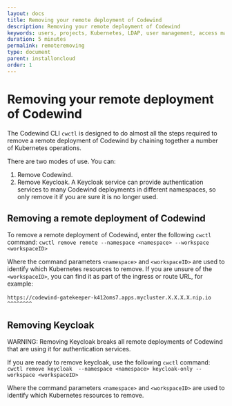 ```yaml
---
layout: docs
title: Removing your remote deployment of Codewind
description: Removing your remote deployment of Codewind
keywords: users, projects, Kubernetes, LDAP, user management, access management, login, deployment, pod, security, securing cloud connection
duration: 5 minutes
permalink: remoteremoving
type: document
parent: installoncloud
order: 1
---
```


# Removing your remote deployment of Codewind

The Codewind CLI `cwctl` is designed to do almost all the steps required to remove a remote deployment of Codewind by chaining together a number of Kubernetes operations.

There are two modes of use. You can:
1. Remove Codewind.
2. Remove Keycloak. A Keycloak service can provide authentication services to many Codewind deployments in different namespaces, so only remove it if you are sure it is no longer used.

## Removing a remote deployment of Codewind

To remove a remote deployment of Codewind, enter the following `cwctl` command:
`cwctl remove remote --namespace <namespace> --workspace <workspaceID>`

Where the command parameters `<namespace>` and `<workspaceID>` are used to identify which Kubernetes resources to remove. If you are unsure of the `<workspaceID>`, you can find it as part of the ingress or route URL, for example:

`https://codewind-gatekeeper-k412oms7.apps.mycluster.X.X.X.X.nip.io`
`                            ^^^^^^^^`

## Removing Keycloak

WARNING: Removing Keycloak breaks all remote deployments of Codewind that are using it for authentication services. 

If you are ready to remove keycloak, use the following `cwctl` command:
`cwctl remove keycloak  --namespace <namespace> keycloak-only --workspace <workspaceID>`

Where the command parameters `<namespace>` and `<workspaceID>` are used to identify which Kubernetes resources to remove.
